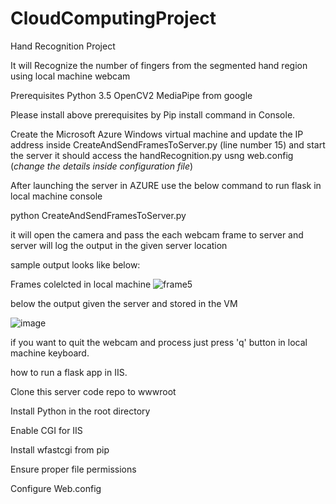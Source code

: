# CloudComputingProject
Hand Recognition Project

It will Recognize the number of fingers from the segmented hand region using local machine webcam

Prerequisites
Python 3.5
OpenCV2
MediaPipe from google

Please install above prerequisites by Pip install command in Console.

Create the Microsoft Azure Windows virtual machine and update the IP address inside CreateAndSendFramesToServer.py (line number 15) and start the server it should access the handRecognition.py usng web.config (*change the details inside configuration file*)

After launching the server in AZURE use the below command to run flask in local machine console

python CreateAndSendFramesToServer.py 

it will open the camera and pass the each webcam frame to server and server will log the output in the given server location 

sample output looks like below:

Frames colelcted in local machine 
![frame5](https://user-images.githubusercontent.com/77629263/127752023-89123b8d-6268-4800-9905-54756bae82c4.jpg)

below the output given the server and stored in the VM

![image](https://user-images.githubusercontent.com/77629263/127752046-9f546a6c-1473-4483-a0ec-86d7ca18623a.png)

if you want to quit the webcam and process just press 'q' button in local machine keyboard.

how to run a flask app in IIS.

Clone this server code repo to wwwroot

Install Python in the root directory

Enable CGI for IIS

Install wfastcgi from pip

Ensure proper file permissions

Configure Web.config
